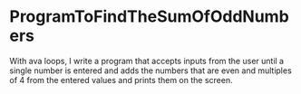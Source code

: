 # ProgramToFindTheSumOfOddNumbers

With ava loops, 
I write a program that accepts inputs from the user until a single number is entered and adds the numbers that are even and multiples of 4 from the entered values and prints them on the screen.
